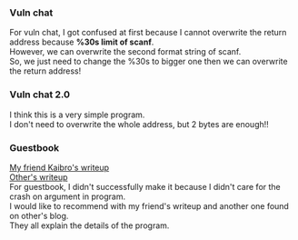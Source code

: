 ### Vuln chat  
For vuln chat, I got confused at first because I cannot overwrite the return address because **%30s limit of scanf**.  
However, we can overwrite the second format string of scanf.  
So, we just need to change the %30s to bigger one then we can overwrite the return address!  
  
### Vuln chat 2.0  
I think this is a very simple program.  
I don't need to overwrite the whole address, but 2 bytes are enough!!  

### Guestbook  
[My friend Kaibro's writeup](https://github.com/w181496/CTF/tree/master/tuctf-2017)  
[Other's writeup](https://aufarg.github.io/tuctf-2017-guestbook-250.html)  
For guestbook, I didn't successfully make it because I didn't care for the crash on argument in program.  
I would like to recommend with my friend's writeup and another one found on other's blog.  
They all explain the details of the program.
